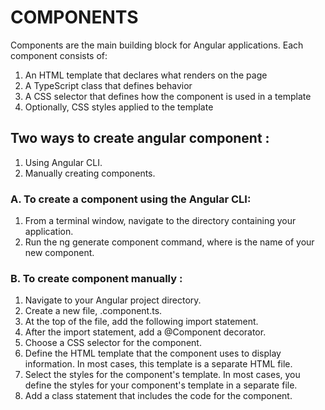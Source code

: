 # COMPONENTS

Components are the main building block for Angular applications. Each component consists of:
1. An HTML template that declares what renders on the page
2. A TypeScript class that defines behavior
3. A CSS selector that defines how the component is used in a template
4. Optionally, CSS styles applied to the template

## Two ways to create angular component : 
1. Using Angular CLI.
2. Manually creating components.

### A. To create a component using the Angular CLI:
1. From a terminal window, navigate to the directory containing your application.
2. Run the ng generate component <component-name> command, where <component-name> is the name of your new component.

### B. To create component manually :
1. Navigate to your Angular project directory.
2. Create a new file, <component-name>.component.ts.
3. At the top of the file, add the following import statement.
4. After the import statement, add a @Component decorator.
5. Choose a CSS selector for the component.
6. Define the HTML template that the component uses to display information. In most cases, this template is a separate HTML file.
7. Select the styles for the component's template. In most cases, you define the styles for your component's template in a separate file.
8. Add a class statement that includes the code for the component.
